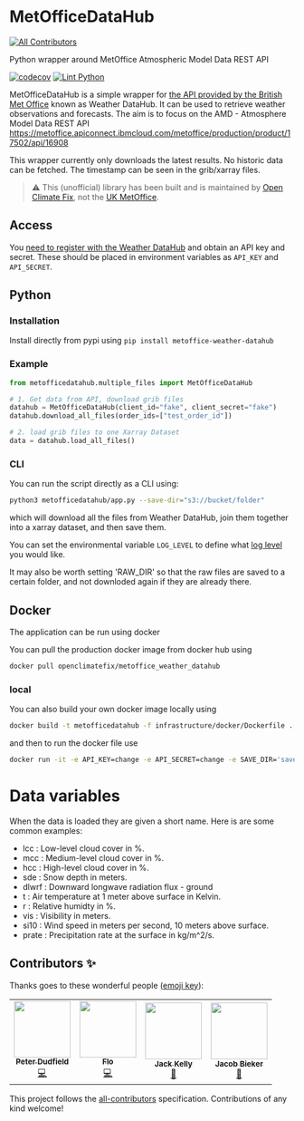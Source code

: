 # MetOfficeDataHub
<!-- ALL-CONTRIBUTORS-BADGE:START - Do not remove or modify this section -->
[![All Contributors](https://img.shields.io/badge/all_contributors-4-orange.svg?style=flat-square)](#contributors-)
<!-- ALL-CONTRIBUTORS-BADGE:END -->
Python wrapper around MetOffice Atmospheric Model Data REST API

[![codecov](https://codecov.io/gh/openclimatefix/MetOfficeDataHub/branch/main/graph/badge.svg?token=64JOBKZNCI)](https://codecov.io/gh/openclimatefix/MetOfficeDataHub)
[![Lint Python](https://github.com/openclimatefix/MetOfficeDataHub/actions/workflows/linters.yaml/badge.svg)](https://github.com/openclimatefix/MetOfficeDataHub/actions/workflows/linters.yaml)

MetOfficeDataHub is a simple wrapper for [the API provided by the British Met Office](https://metoffice.apiconnect.ibmcloud.com/metoffice/production/) known as Weather DataHub.
It can be used to retrieve weather observations and forecasts. The aim is to focus on the AMD -
Atmosphere Model Data REST API
<https://metoffice.apiconnect.ibmcloud.com/metoffice/production/product/17502/api/16908>

This wrapper currently only downloads the latest results. No historic data can be fetched.
The timestamp can be seen in the grib/xarray files.

> ⚠️ This (unofficial) library has been built and is maintained by [Open Climate Fix](https://openclimatefix.org), not the [UK MetOffice](https://www.metoffice.gov.uk/).

## Access
You [need to register with the Weather DataHub](https://metoffice.apiconnect.ibmcloud.com/metoffice/production/user/login) and obtain an API key and secret. These should be placed in environment variables
as `API_KEY` and `API_SECRET`.

## Python

### Installation

Install directly from pypi using
```pip install metoffice-weather-datahub```

### Example

```python
from metofficedatahub.multiple_files import MetOfficeDataHub

# 1. Get data from API, download grib files
datahub = MetOfficeDataHub(client_id="fake", client_secret="fake")
datahub.download_all_files(order_ids=["test_order_id"])

# 2. load grib files to one Xarray Dataset
data = datahub.load_all_files()
```

### CLI

You can run the script directly as a CLI using:
```bash
python3 metofficedatahub/app.py --save-dir="s3://bucket/folder"
```
which will download all the files from Weather DataHub, join them together into a xarray dataset, and then save them.

You can set the environmental variable `LOG_LEVEL` to define what [log level](https://docs.python.org/3.9/library/logging.html) you would like.

It may also be worth setting 'RAW_DIR' so that the raw files are saved to a certain folder,
and not downloded again if they are already there.

## Docker
The application can be run using docker

You can pull the production docker image from docker hub using
```bash
docker pull openclimatefix/metoffice_weather_datahub
```

### local
You can also build your own docker image locally using
```bash
docker build -t metofficedatahub -f infrastructure/docker/Dockerfile .
```
and then to run the docker file use
```bash
docker run -it -e API_KEY=change -e API_SECRET=change -e SAVE_DIR='save_dir' metofficedatahub
```

# Data variables

When the data is loaded they are given a short name. Here is are some common examples:
- lcc   : Low-level cloud cover in %.
- mcc   : Medium-level cloud cover in %.
- hcc   : High-level cloud cover in %.
- sde   : Snow depth in meters.
- dlwrf : Downward longwave radiation flux - ground
- t     : Air temperature at 1 meter above surface in Kelvin.
- r     : Relative humidty in %.
- vis   : Visibility in meters.
- si10  : Wind speed in meters per second, 10 meters above surface.
- prate : Precipitation rate at the surface in kg/m^2/s.

## Contributors ✨

Thanks goes to these wonderful people ([emoji key](https://allcontributors.org/docs/en/emoji-key)):

<!-- ALL-CONTRIBUTORS-LIST:START - Do not remove or modify this section -->
<!-- prettier-ignore-start -->
<!-- markdownlint-disable -->
<table>
  <tr>
    <td align="center"><a href="https://github.com/peterdudfield"><img src="https://avatars.githubusercontent.com/u/34686298?v=4?s=100" width="100px;" alt=""/><br /><sub><b>Peter Dudfield</b></sub></a><br /><a href="https://github.com/openclimatefix/MetOfficeDataHub/commits?author=peterdudfield" title="Code">💻</a></td>
    <td align="center"><a href="https://github.com/flowirtz"><img src="https://avatars.githubusercontent.com/u/6052785?v=4?s=100" width="100px;" alt=""/><br /><sub><b>Flo</b></sub></a><br /><a href="https://github.com/openclimatefix/MetOfficeDataHub/commits?author=flowirtz" title="Code">💻</a></td>
    <td align="center"><a href="http://jack-kelly.com"><img src="https://avatars.githubusercontent.com/u/460756?v=4?s=100" width="100px;" alt=""/><br /><sub><b>Jack Kelly</b></sub></a><br /><a href="https://github.com/openclimatefix/MetOfficeDataHub/pulls?q=is%3Apr+reviewed-by%3AJackKelly" title="Reviewed Pull Requests">👀</a></td>
    <td align="center"><a href="https://www.jacobbieker.com"><img src="https://avatars.githubusercontent.com/u/7170359?v=4?s=100" width="100px;" alt=""/><br /><sub><b>Jacob Bieker</b></sub></a><br /><a href="https://github.com/openclimatefix/MetOfficeDataHub/pulls?q=is%3Apr+reviewed-by%3Ajacobbieker" title="Reviewed Pull Requests">👀</a></td>
  </tr>
</table>

<!-- markdownlint-restore -->
<!-- prettier-ignore-end -->

<!-- ALL-CONTRIBUTORS-LIST:END -->

This project follows the [all-contributors](https://github.com/all-contributors/all-contributors) specification. Contributions of any kind welcome!
